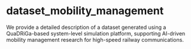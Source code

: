 # dataset_mobility_management
We provide a detailed description of a dataset generated using a QuaDRiGa-based system-level simulation platform, supporting AI-driven mobility management research for high-speed railway communications.
